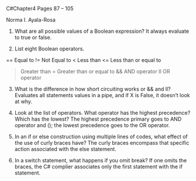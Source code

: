 C#Chapter4
Pages 87 – 105

Norma I. Ayala-Rosa

1. What are all possible values of a Boolean expression?
It always evaluate to true or false.

2. List eight Boolean operators.

==  Equal to
!=  Not Equal to
<  Less than
<= Less than or equal to
>  Greater than
>= Greater than or equal to
&& AND operator
II OR operator

3. What is the difference in how short circuiting works or && and ll?
Evaluates all statements values in a pipe, and if X is False, it doesn’t look at why.

4. Look at the list of operators.  What operator has the highest precedence? Which has the lowest?
The highest precedence primary goes to AND operator and (); the lowest precedence goes to the OR operator.

5. In an if or else construction using multiple lines of codes, what effect of the use of curly braces have?
The curly braces encompass that specific action associated with the else statement.
 
6. In a switch statement, what happens if you omit break?
If one omits the braces, the C# complier associates only the first statement with the if statement.


